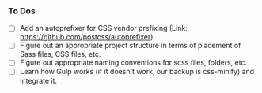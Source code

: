 ### To Dos

- [ ] Add an autoprefixer for CSS vendor prefixing (Link: https://github.com/postcss/autoprefixer).
- [ ] Figure out an appropriate project structure in terms of placement of Sass files, CSS files, etc.
- [ ] Figure out appropriate naming conventions for scss files, folders, etc.
- [ ] Learn how Gulp works (if it doesn't work, our backup is css-minify) and integrate it.